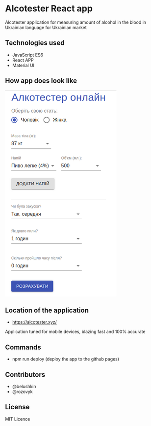 # Alcotester React app

Alcotester application for measuring amount of alcohol in the blood in Ukrainian language for Ukrainian market

## Technologies used
- JavaScript ES6
- React APP
- Material UI

## How app does look like
![Alcotester](./public/alcotester.png)

## Location of the application
- https://alcotester.xyz/

Application tuned for mobile devices, blazing fast and 100% accurate

## Commands
- npm run deploy (deploy the app to the github pages)

## Contributors
- @belushkin
- @rozovyk

## License
MIT Licence
